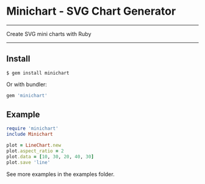 Minichart - SVG Chart Generator
==================================================


---

Create SVG mini charts with Ruby

---

Install
--------------------------------------------------

```
$ gem install minichart
```

Or with bundler:

```ruby
gem 'minichart'
```

Example
--------------------------------------------------

```ruby
require 'minichart'
include Minichart

plot = LineChart.new
plot.aspect_ratio = 2
plot.data = [10, 30, 20, 40, 30]
plot.save 'line'
```

See more examples in the examples folder.
